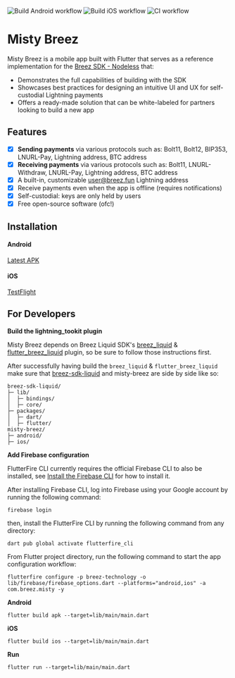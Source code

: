 ![Build Android workflow](https://github.com/breez/misty-breez/actions/workflows/build-android.yml/badge.svg)
![Build iOS workflow](https://github.com/breez/misty-breez/actions/workflows/build-ios.yml/badge.svg)
![CI workflow](https://github.com/breez/misty-breez/actions/workflows/CI.yml/badge.svg)

# Misty Breez

Misty Breez is a mobile app built with Flutter that serves as a reference implementation for the [Breez SDK - Nodeless](https://sdk-doc-liquid.breez.technology/) that:
* Demonstrates the full capabilities of building with the SDK
* Showcases best practices for designing an intuitive UI and UX for self-custodial Lightning payments
* Offers a ready-made solution that can be white-labeled for partners looking to build a new app

## Features

- [x] **Sending payments** via various protocols such as: Bolt11, Bolt12, BIP353, LNURL-Pay, Lightning address, BTC address
- [x] **Receiving payments** via various protocols such as: Bolt11, LNURL-Withdraw, LNURL-Pay, Lightning address, BTC address
- [x] A built-in, customizable user@breez.fun Lightning address
- [x] Receive payments even when the app is offline (requires notifications)
- [x] Self-custodial: keys are only held by users
- [x] Free open-source software (ofc!)

## Installation 

#### Android 

[Latest APK](https://github.com/breez/misty-breez/releases/tag/v0.1.0-alpha)

#### iOS

[TestFlight](https://testflight.apple.com/join/z8ZN1V6c)

## For Developers

**Build the lightning_tookit plugin**

Misty Breez depends on Breez Liquid SDK's [breez_liquid](https://github.com/breez/breez-sdk-liquid/tree/main/packages/dart) & [flutter_breez_liquid](https://github.com/breez/breez-sdk-liquid/tree/main/packages/flutter) plugin,
so be sure to follow those instructions first.

After successfully having build the `breez_liquid` & `flutter_breez_liquid` make sure that [breez-sdk-liquid](https://github.com/breez/breez-sdk-liquid)
and misty-breez are side by side like so:

```
breez-sdk-liquid/
├─ lib/
│  ├─ bindings/
│  ├─ core/
├─ packages/
│  ├─ dart/
│  ├─ flutter/
misty-breez/
├─ android/
├─ ios/

```

**Add Firebase configuration**

FlutterFire CLI currently requires the official Firebase CLI to also be installed, see [Install the Firebase CLI](https://firebase.google.com/docs/cli#install_the_firebase_cli) for how to install it.

After installing Firebase CLI, log into Firebase using your Google account by running the following command:
```
firebase login
```
then, install the FlutterFire CLI by running the following command from any directory:
```
dart pub global activate flutterfire_cli
```

From Flutter project directory, run the following command to start the app configuration workflow:
```
flutterfire configure -p breez-technology -o lib/firebase/firebase_options.dart --platforms="android,ios" -a com.breez.misty -y
```

**Android**

```
flutter build apk --target=lib/main/main.dart 
```

**iOS**

```
flutter build ios --target=lib/main/main.dart 
```

**Run**

```
flutter run --target=lib/main/main.dart 
```
